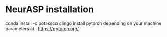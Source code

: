 # NeurASP installation 

conda install -c potassco clingo
install pytorch depending on your machine parameters at : https://pytorch.org/  
